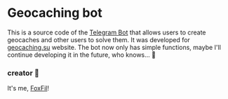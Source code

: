 # Geocaching bot
This is a source code of the [Telegram Bot](https://t.me/GeocachingSU_Bot) that allows users to create geocaches and other users to solve them. It was developed for [geocaching.su](https://geocaching.su/) website. The bot now only has simple functions, maybe I'll continue developing it in the future, who knows... 👀
### creator 🧡
It's me, [FoxFil](https://github.com/FoxFil)!
